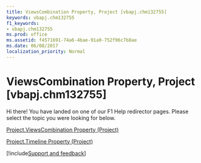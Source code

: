 ```yaml
---
title: ViewsCombination Property, Project [vbapj.chm132755]
keywords: vbapj.chm132755
f1_keywords:
- vbapj.chm132755
ms.prod: office
ms.assetid: f4571691-74a6-4bae-91a0-752f96c7b8ae
ms.date: 06/08/2017
localization_priority: Normal
---
```



# ViewsCombination Property, Project [vbapj.chm132755]

Hi there! You have landed on one of our F1 Help redirector pages. Please select the topic you were looking for below.

[Project.ViewsCombination Property (Project)](https://msdn.microsoft.com/library/4d4d1fb0-e0c4-e572-56b5-165e1cb20432%28Office.15%29.aspx)

[Project.Timeline Property (Project)](https://msdn.microsoft.com/library/6e463f3b-28fb-79dc-c51f-c3512183a310%28Office.15%29.aspx)

[!include[Support and feedback](~/includes/feedback-boilerplate.md)]